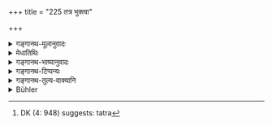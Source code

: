 +++
title = "225 तत्र भुक्त्वा"

+++

<details><summary>गङ्गानथ-मूलानुवादः</summary>

Then, having eaten a little again, and having been recreated by the sound of musical instruments, he shall sleep and rise at the proper time, freed from fatigue.—(225)
</details>

<details><summary>मेधातिथिः</summary>

**किंचिद्** इत्य् अव्ययम् । **तूर्याणि** वेणुवीणापणवमृदङ्गभेरीशंखादीनि । तेषां **घोषैर्** मृदुभिः श्रुतिसुखैः **प्रहर्षितो** **यथाकालं संविशेद्** य उचितकालस् तं तन्[^३४४] नयेद् इति । **गतक्लमः** विगताशेषदुःखः कार्यदर्शनाय्**ओत्तिष्ठेत्** ॥ ७.२२५ ॥


[^३४४]:
     DK (4: 948) suggests: tatra
</details>

<details><summary>गङ्गानथ-भाष्यानुवादः</summary>

‘*Kiñcit*,’ ‘*a little*’—is an Indeclinable.

‘*Musical instrument*’—such as the Flute, the Lute, the Tabor, the Kettle-drum, the Conch and so forth;—‘*by the sound*’ of these, soft and pleasing to the ear —‘*becoming recreated*’ ‘*he shall sleep*’—for some time; *i.e*. pass a proper stretch of time in sleeping.—‘*Freed from fatigue*’—*i.e*. having shaken off all physical discomforts—‘*he shall rise*’, for attending to his affairs.—(225)
</details>

<details><summary>गङ्गानथ-टिप्पन्यः</summary>

This verse is quoted in *Vīramitrodaya* (Rājanīti, p. 168);—and in
*Nītimayūkha* (p. 53).
</details>

<details><summary>गङ्गानथ-तुल्य-वाक्यानि</summary>

*Yājñavalkya* (1.330).—‘He shall he down to the sound of music, and rise
from the bed also in the same manner. On rising, he shall ponder over the scriptures, as also all the business that is to be done.’

*Viṣṇudharmottara* (Vīramitrodaya-Rājanīti, p. 168).—‘Retiring to the
harem, he shall take some light and wholesome food, and then provided with proper guards, go to sleep to the sound of the lute and the drum.’

*Kāmandaka* (7.57).—‘At the end of the day, ascertaining the routine of
business for the next day, and taking leave of his attendants and having all necessary works done by maidservants, the king shall indulge in sleep moderately, grasping his weapons in his hands, and guarded by trusted relatives.’
</details>

<details><summary>Bühler</summary>

225	Having eaten there something for the second time, and having been recreated by the sound of music, let him go to rest and rise at the proper time free from fatigue.
</details>
